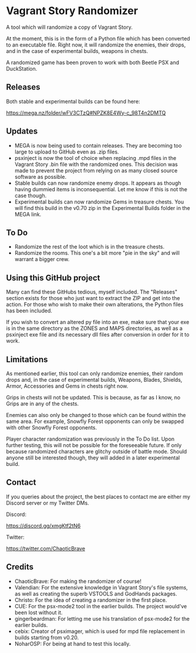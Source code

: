 # Vagrant Story Randomizer
A tool which will randomize a copy of Vagrant Story.

At the moment, this is in the form of a Python file which has been converted to an executable file. Right now, it will randomize the enemies, their drops, and in the case of experimental builds, weapons in chests.

A randomized game has been proven to work with both Beetle PSX and DuckStation. 
## Releases
Both stable and experimental builds can be found here:

https://mega.nz/folder/wFV3CTzQ#NPZK8E4Wy-c_98T4n2DMTQ

## Updates
* MEGA is now being used to contain releases. They are becoming too large to upload to GitHub even as .zip files.
* psxinject is now the tool of choice when replacing .mpd files in the Vagrant Story .bin file with the randomized ones. This decision was made to prevent the project from relying on as many closed source software as possible.
* Stable builds can now randomize enemy drops. It appears as though having dummied items is inconsequential. Let me know if this is not the case though.
* Experimental builds can now randomize Gems in treasure chests. You will find this build in the v0.70 zip in the Experimental Builds folder in the MEGA link.   
## To Do
* Randomize the rest of the loot which is in the treasure chests.
* Randomize the rooms. This one's a bit more "pie in the sky" and will warrant a bigger crew.
## Using this GitHub project
Many can find these GitHubs tedious, myself included. The "Releases" section exists for those who just want to extract the ZIP and get into the action. For those who wish to make their own alterations, the Python files has been included.

If you wish to convert an altered py file into an exe, make sure that your exe is in the same directory as the ZONES and MAPS directories, as well as a psxinject exe file and its necessary dll files after conversion in order for it to work. 
## Limitations
As mentioned earlier, this tool can only randomize enemies, their random drops and, in the case of experimental builds, Weapons, Blades, Shields, Armor, Accessories and Gems in chests right now. 

Grips in chests will not be updated. This is because, as far as I know, no Grips are in any of the chests.

Enemies can also only be changed to those which can be found within the same area. For example, Snowfly Forest opponents can only be swapped with other Snowfly Forest opponents.

Player character randomization was previously in the To Do list. Upon further testing, this will not be possible for the foreseeable future. If only because randomized characters are glitchy outside of battle mode. Should anyone still be interested though, they will added in a later experimental build.
## Contact
If you queries about the project, the best places to contact me are either my Discord server or my Twitter DMs.

Discord:

https://discord.gg/xmgKtf2tN6

Twitter:

https://twitter.com/ChaoticBrave

## Credits
* ChaoticBrave: For making the randomizer of course!
* Valendian: For the extensive knowledge in Vagrant Story's file systems, as well as creating the superb VSTOOLS and GodHands packages.
* Christo: For the idea of creating a randomizer in the first place.
* CUE: For the psx-mode2 tool in the earlier builds. The project would've been lost without it.
* gingerbeardman: For letting me use his translation of psx-mode2 for the earlier builds.
* cebix: Creator of psximager, which is used for mpd file replacement in builds starting from v0.20.
* NoharOSP: For being at hand to test this locally.
